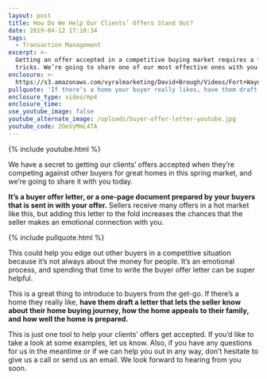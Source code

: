 ```yaml
---
layout: post
title: How Do We Help Our Clients’ Offers Stand Out?
date: 2019-04-12 17:10:34
tags:
  - Transaction Management
excerpt: >-
  Getting an offer accepted in a competitive buying market requires a few
  tricks. We’re going to share one of our most effective ones with you today.
enclosure: >-
  https://s3.amazonaws.com/vyralmarketing/David+Brough/Videos/Fort+Wayne+Real+Estate-+How+Do+We+Help+Our+Clients+Offers+Stand+Out_.mp4
pullquote: 'If there’s a home your buyer really likes, have them draft a letter about it.'
enclosure_type: video/mp4
enclosure_time:
use_youtube_image: false
youtube_alternate_image: /uploads/buyer-offer-letter-youtube.jpg
youtube_code: 2OeVyMmL4TA
---
```


{% include youtube.html %}

We have a secret to getting our clients’ offers accepted when they’re competing against other buyers for great homes in this spring market, and we’re going to share it with you today.

**It’s a buyer offer letter, or a one-page document prepared by your buyers that is sent in with your offer.** Sellers receive many offers in a hot market like this, but adding this letter to the fold increases the chances that the seller makes an emotional connection with you.&nbsp;

{% include pullquote.html %}

This could help you edge out other buyers in a competitive situation because it’s not always about the money for people. It’s an emotional process, and spending that time to write the buyer offer letter can be super helpful.

This is a great thing to introduce to buyers from the get-go. If there’s a home they really like, **have them draft a letter that lets the seller know about their home buying journey, how the home appeals to their family, and how well the home is prepared.&nbsp;**

This is just one tool to help your clients’ offers get accepted. If you’d like to take a look at some examples, let us know. Also, if you have any questions for us in the meantime or if we can help you out in any way, don’t hesitate to give us a call or send us an email. We look forward to hearing from you soon.
